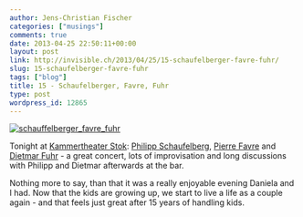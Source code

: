 ```yaml
---
author: Jens-Christian Fischer
categories: ["musings"]
comments: true
date: 2013-04-25 22:50:11+00:00
layout: post
link: http://invisible.ch/2013/04/25/15-schaufelberger-favre-fuhr/
slug: 15-schaufelberger-favre-fuhr
tags: ["blog"]
title: 15 - Schaufelberger, Favre, Fuhr
type: post
wordpress_id: 12865
---
```


[![schauffelberger_favre_fuhr](/wp-content/uploads/2013/04/schauffelberger_favre_fuhr-300x224.jpg)](/wp-content/uploads/2013/04/schauffelberger_favre_fuhr.jpg)



Tonight at [Kammertheater Stok](http://www.theater-stok.ch/): [Philipp Schaufelberg](http://ps.ignore.net/), [Pierre Favre](http://www.pierrefavre.ch/) and [Dietmar Fuhr](http://www.dietmarfuhr.de/Website1.html) - a great concert, lots of improvisation and long discussions with Philipp and Dietmar afterwards at the bar.

Nothing more to say, than that it was a really enjoyable evening Daniela and I had. Now that the kids are growing up, we start to live a life as a couple again - and that feels just great after 15 years of handling kids.
